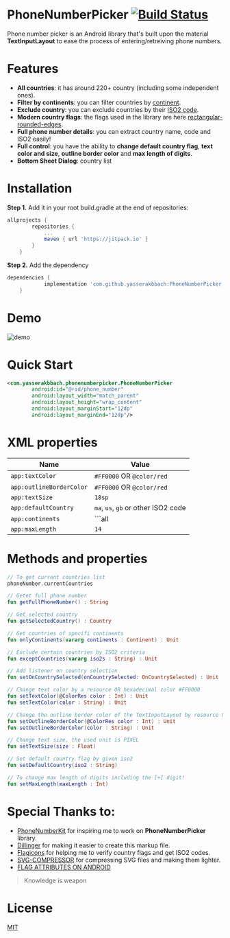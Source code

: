 # PhoneNumberPicker [![Build Status](https://jitpack.io/v/yasserakbbach/PhoneNumberPicker.svg)](https://jitpack.io/v/yasserakbbach/PhoneNumberPicker)
Phone number picker is an Android library that's built upon the material **TextInputLayout** to ease the process of entering/retreiving phone numbers.

# Features
-  **All countries**: it has around 220+ country (including some independent ones).
-  **Filter by continents**: you can filter countries by [continent].
-  **Exclude country**: you can exclude countries by their [ISO2 code].
-  **Modern country flags**: the flags used in the library are here [rectangular-rounded-edges].
-  **Full phone number details**: you can extract country name, code and ISO2 easily!
-  **Full control**: you have the ability to **change default country flag**, **text color and size**, **outline border color** and **max length of digits**.
-  **Bottom Sheet Dialog**: country list

# Installation
**Step 1.** Add it in your root build.gradle at the end of repositories:
```gradle
allprojects {
		repositories {
			...
			maven { url 'https://jitpack.io' }
		}
	}
```
**Step 2.** Add the dependency
```gradle
dependencies {
	        implementation 'com.github.yasserakbbach:PhoneNumberPicker:1.0.0'
	}
```

# Demo
![demo](https://media.giphy.com/media/JcVSj4T1CYST7aKHXL/giphy.gif)

# Quick Start
```xml
<com.yasserakbbach.phonenumberpicker.PhoneNumberPicker
        android:id="@+id/phone_number"
        android:layout_width="match_parent"
        android:layout_height="wrap_content"
        android:layout_marginStart="12dp"
        android:layout_marginEnd="12dp"/>
```

# XML properties
| Name | Value                                             |
|------|---------------------------------------------------|
|```app:textColor``` | ```#FF0000``` OR ```@color/red``` |
|```app:outlineBorderColor``` | ```#FF0000``` OR ```@color/red``` |
|```app:textSize``` | ```18sp``` |
|```app:defaultCountry``` | ```ma```, ```us```, ```gb``` or other ISO2 code|
|```app:continents``` | ```all|africa|asia|europe|north_america|south_america|oceania``` |
|```app:maxLength``` | ```14``` |

# Methods and properties
```kotlin
// To get current countries list
phoneNumber.currentCountries

// Getet full phone number
fun getFullPhoneNumber() : String

// Get selected country
fun getSelectedCountry() : Country

// Get countries of specifi continents
fun onlyContinents(vararg continents : Continent) : Unit

// Exclude certain countries by ISO2 criteria
fun exceptCountries(vararg iso2s : String) : Unit

// Add listener on country selection
fun setOnCountrySelected(onCountrySelected: OnCountrySelected) : Unit

// Change text color by a resource OR hexadecimal color #FF0000
fun setTextColor(@ColorRes color : Int) : Unit
fun setTextColor(color : String) : Unit

// Change the outline border color of the TextInputLayout by resource OR hexadecimal color 
fun setOutlineBorderColor(@ColorRes color : Int) : Unit
fun setOutlineBorderColor(color : String) : Unit

// Change text size, the used unit is PIXEL
fun setTextSize(size : Float)

// Set default country flag by given iso2
fun setDefaultCountry(iso2 : String)

// To change max length of digits including the [+] digit!
fun setMaxLength(maxLength : Int)
```

# Special Thanks to:
- [PhoneNumberKit] for inspiring me to work on **PhoneNumberPicker** library.
- [Dillinger] for making it easier to create this markup file.
- [Flagicons] for helping me to verify country flags and get ISO2 codes.
- [SVG-COMPRESSOR] for compressing SVG files and making them lighter.
- [FLAG ATTRIBUTES ON ANDROID]

> Knowledge is weapon

# License
[MIT]

[continent]: (https://en.wikipedia.org/wiki/Continent)
[ISO2 code]: (https://en.wikipedia.org/wiki/List_of_ISO_3166_country_codes)
[rectangular-rounded-edges]: (https://www.flaticon.com/packs/international-flags/2?k=1626958303329)
[MIT]: (https://github.com/yasserakbbach/PhoneNumberPicker/blob/main/LICENSE)
[Dillinger]: (https://dillinger.io/)
[Flagicons]: (https://flagicons.lipis.dev/)
[SVG-COMPRESSOR]: (https://online-converting.com/svg-optimizer/)
[FLAG ATTRIBUTES ON ANDROID]: (https://medium.com/@JakobUlbrich/flag-attributes-in-android-how-to-use-them-ac4ec8aee7d1)
[PhoneNumberKit]: (https://github.com/ibrahimsn98/PhoneNumberKit)

